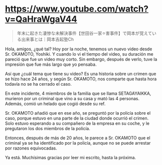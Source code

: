 # https://www.youtube.com/watch?v=QaHraWgaV44

>  年末に起きた凄惨な未解決事件【世田谷一家⚪︎害事件】で岡本が覚えている出来事とは｜岡本吉起塾Ch 

Hola, amigos, ¿qué tal? Hoy por la noche, tenemos un nuevo video desde Sr. OKAMOTO, Yoshiki. Y cuando lo vi el tiempo del video, su duración me pareció que fue un video muy corto. Sin embargo, después de verlo, tuve la impresión que fue más largo que yo pensaba.

Así que ¿cuál tema que tiene su video? Es una historia sobre un crimen que se hizo hace 24 años, y según Sr. OKAMOTO, nos comparte que hasta hora todavía no se ha cerrado el caso. 

En este incidente, 4 miembros de la familia que se llama SETAGAYAIKKA, murieron por un criminal que vino a su casa y mató las 4 personas. Además, comió un helado que cogió desde su ref. 

Sr. OKAMOTO añadió que en ese año, se preguntó por la policía sobre el caso, porque estuvo en una parte de la ciudad donde ocurrió el crimen. Solo estuvo esperando a su compañero de la empresa en su coche, y le pregutaron los dos miembros de la policía.

Entonces, después de más de 20 años, le parece a Sr. OKAMOTO que el criminal ya se ha identificado por la policía, aunque no se puede arrestar por razones equivocadas.

Ya está. Muchísimas gracias por leer mi escrito, hasta la próxima.
